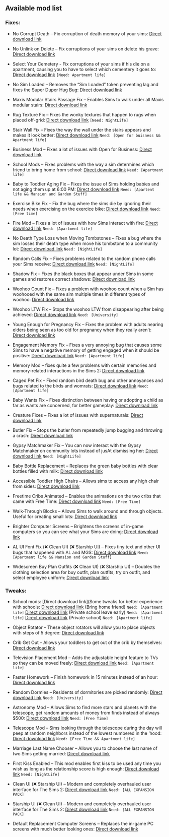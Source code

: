 ## Available mod list
  

### Fixes:

- No Corrupt Death – Fix corruption of death memory of your sims: [Direct download link](http://www.moreawesomethanyou.com/ffs/nl/hacks/nocorruptdeath.zip)

- No Unlink on Delete – Fix corruptions of your sims on delete his grave: [Direct download link](www.moreawesomethanyou.com/ffs/nl/hacks/nounlinkondelete.zip)

- Select Your Cemetery - Fix corruptions of your sims if his die on a apartment, causing you to have to select which cementery it goes to: [Direct download link](https://chii.modthesims.info/getfile.php?file=867988&v=1233020505) `[Need: Apartment life]`

- No Sim Loaded – Removes the “Sim Loaded” token preventing lag and fixes the Super Duper Hug Bug: [Direct download link](https://cdn.simfileshare.net/download/1660690/?dl=1)

- Maxis Modular Stairs Passage Fix – Enables Sims to walk under all Maxis modular stairs: [Direct download link](https://chii.modthesims.info/getfile.php?file=822820&v=1223846756)

- Rug Texture Fix – Fixes the wonky textures that happen to rugs when placed off-grid: [Direct download link](https://chii.modthesims.info/getfile.php?file=1083532&v=1544874461) `[Need: NightLife]`

- Stair Wall Fix – Fixes the way the wall under the stairs appears and makes it look better: [Direct download link](https://chii.modthesims.info/getfile.php?file=1099977&v=1275530035) `Need: [Open for buisness && Apartment life]`

- Business Mod – Fixes a lot of issues with Open for Business: [Direct download link](https://chii.modthesims.info/getfile.php?file=1987672&v=1641223393)

- School Mods – Fixes problems with the way a sim determines which friend to bring home from school: [Direct download link](https://chii.modthesims.info/getfile.php?file=2121639&v=1664258324) `Need: [Apartment life]`

- Baby to Toddler Aging Fix – Fixes the issue of Sims holding babies and not aging them up at 6:00 PM: [Direct download link](https://chii.modthesims.info/getfile.php?file=1976075&v=1607721310) `Need: [Apartent life && Mansion and Garden Stuff]`

- Exercise Bike Fix – Fix the bug where the sims die by ignoring their needs when exercising on the exercice bike: [Direct download link](https://chii.modthesims.info/getfile.php?file=1718692&v=1584625961) `Need: [Free time]`

- Fire Mod – Fixes a lot of issues with how Sims interact with fire: [Direct download link](https://chii.modthesims.info/getfile.php?file=1874642&v=1617332268) `Need: [Apartment life]`

- No Death Type Loss when Moving Tombstones – Fixes a bug where the sim losses their death type when move his tombstone to a community lot: [Direct download link](https://chii.modthesims.info/getfile.php?file=1833765&v=1553304037) `Need: [NightLife]`

- Random Calls Fix – Fixes problems related to the random phone calls your Sims receive: [Direct download link](https://chii.modthesims.info/getfile.php?file=1790643&v=1612351086) `Need: [NightLife]`

- Shadow Fix – Fixes the black boxes that appear under Sims in some games and restores correct shadows: [Direct download link](https://chii.modthesims.info/getfile.php?file=1591075&v=14513899099)

- Woohoo Count Fix – Fixes a problem with woohoo count when a Sim has woohooed with the same sim multiple times in different types of woohoo: [Direct download link](https://chii.modthesims.info/getfile.php?file=1789672&v=1533867016)

- Woohoo LTW Fix – Stops the woohoo LTW from disappearing after being achieved: [Direct download link](http://www.moreawesomethanyou.com/ffs/uni/hacks/woohooltwfix.zip) `Need: [University]`

- Young Enough for Pregnancy Fix – Fixes the problem with adults nearing elders being seen as too old for pregnancy when they really aren’t: [Direct download link](https://cdn.simfileshare.net/download/1748970/?dl)

- Engagement Memory Fix – Fixes a very annoying bug that causes some Sims to have a negative memory of getting engaged when it should be positive: [Direct download link](https://cdn.simfileshare.net/download/1786439/?dl) `Need: [Apartment life]`

- Memory Mod – fixes quite a few problems with certain memories and memory-related interactions in the Sims 2: [Direct download link](https://chii.modthesims.info/getfile.php?file=1842160&v=1556520155)

- Caged Pet Fix – Fixed random bird death bug and other annoyances and bugs related to the birds and womrats: [Direct download link](https://cdn.simfileshare.net/download/1786428/?dl) `Need: [Apartment life]`

- Baby Wants Fix – Fixes distinction between having or adopting a child as far as wants are concerned, for better gameplay: [Direct download link](https://simfileshare.net/download/1777428/)

- Creature Fixes – Fixes a lot of issues with supernaturals: [Direct download link](http://www.moreawesomethanyou.com/ffs/al/hacks/creaturefixes.zip)

- Butler Fix – Stops the butler from repeatedly jump bugging and throwing a crash: [Direct download link](https://cdn.simfileshare.net/download/2185946/?dl)

- Gypsy Matchmaker Fix – You can now interact with the Gypsy Matchmaker on community lots instead of jusAt dismissing her: [Direct download link](https://chii.modthesims.info/getfile.php?file=1874356&v=1568937710) `Need: [NightLife]`

- Baby Bottle Replacement – Replaces the green baby bottles with clear bottles filled with milk: [Direct download link](https://chii.modthesims.info/getfile.php?file=2026982&v=1624283534)

- Accessible Toddler High Chairs – Allows sims to access any high chair from sides: [Direct download link](https://chii.modthesims.info/getfile.php?file=1714315&v=1516566861)

- Freetime Cribs Animated – Enables the animations on the two cribs that came with Free Time: [Direct download link](https://chii.modthesims.info/getfile.php?file=896546&v=1238081631) `Need: [Free Time]`

- Walk-Through Blocks – Allows Sims to walk around and through objects. Useful for creating small lots: [Direct download link](https://chii.modthesims.info/getfile.php?file=882812&v=1235893859)

- Brighter Computer Screens – Brightens the screens of in-game computers so you can see what your Sims are doing: [Direct download link](https://chii.modthesims.info/getfile.php?file=1212394&v=1310082788)

- AL UI Font Fix (❌ Clean UI) (❌ Starship UI) – Fixes tiny text and other UI bugs that happened with AL and MGS: [Direct download link](https://chii.modthesims.info/getfile.php?file=1565598&v=1448153211) `Need: [Apartment life && Mansion and Garden Stuff]`

- Widescreen Buy Plan Outfits (❌ Clean UI) (❌ Starship UI) – Doubles the clothing selection area for buy outfit, plan outfits, try on outfit, and select employee uniform: [Direct download link](https://simfileshare.net/download/1160109/)

  

### Tweaks:

- School mods: [Direct download link](Some tweaks for better experience with schools: [Direct download link](https://chii.modthesims.info/getfile.php?file=1988167&v=1613124009) (Bring home friend) `Need: [Apartment life]`
							[Direct download link](https://chii.modthesims.info/getfile.php?file=1873978&v=1568748085) (Private school leave early) `Need: [Apartment life]`
[Direct download link](https://chii.modthesims.info/getfile.php?file=1878654&v=1580487072) (Private school) `Need: [Apartment life]`

  

- Object Rotator – These object rotators will allow you to place objects with steps of 5 degree: [Direct download link](https://cdn.simfileshare.net/download/3849524/?dl)

- Crib Get Out – Allows your toddlers to get out of the crib by themselves: [Direct download link](http://www.simlogical.com/sl/Sims2Downloads/Sims2_Childcare/ijCribGetOutAll.zip)

- Television Placement Mod – Adds the adjustable height feature to TVs so they can be moved freely: [Direct download link](https://chii.modthesims.info/getfile.php?file=1340543&v=1355803855) `Need: [Apartment life]`

- Faster Homework – Finish homework in 15 minutes instead of an hour: [Direct download link](https://chii.modthesims.info/getfile.php?file=594955&v=1186935362)

- Random Dormies – Residents of dormitories are picked randomly: [Direct download link](https://chii.modthesims.info/getfile.php?file=1942126&v=1596194419) `Need: [University]`

- Astronomy Mod – Allows Sims to find more stars and planets with the telescope, get random amounts of money from finds instead of always $500: [Direct download link](https://chii.modthesims.info/getfile.php?file=1789825&v=1533940654) `Need: [Free Time]`

- Telescope Mod – Sims looking through the telescope during the day will peep at random neighbors instead of the lowest numbered in the ‘hood: [Direct download link](https://chii.modthesims.info/getfile.php?file=1825300&v=1550328728) `Need: [Free Time && Apartment life]`

- Marriage Last Name Chooser – Allows you to choose the last name of two Sims getting married: [Direct download link](https://chii.modthesims.info/getfile.php?file=482557&v=1173621685)

- First Kiss Enabled – This mod enables first kiss to be used any time you wish as long as the relationship score is high enough: [Direct download link](http://www.insimenator.org/index.php?action=dlattach;topic=16106.0;attach=17364) `Need: [NightLife]`

  

- Clean UI (❌ Starship UI) – Modern and completely overhauled user interface for The Sims 2: [Direct download link](https://simfileshare.net/download/1618606/?dl) `Need: [ALL EXPANSION PACK]`

- Starship UI (❌ Clean UI) – Modern and completely overhauled user interface for The Sims 2: [Direct download link](https://cdn.simfileshare.net/download/2796040/?dl) `Need: [ALL EXPANSION PACK]`

- Default Replacement Computer Screens – Replaces the in-game PC screens with much better looking ones: [Direct download link](https://cdn.simfileshare.net/download/318495/?dl)

